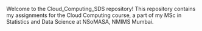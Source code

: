 Welcome to the Cloud_Computing_SDS repository! This repository contains my assignments for the Cloud Computing course, a part of my MSc in Statistics and Data Science at NSoMASA, NMIMS Mumbai.

